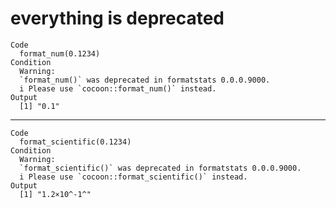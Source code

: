 # everything is deprecated

    Code
      format_num(0.1234)
    Condition
      Warning:
      `format_num()` was deprecated in formatstats 0.0.0.9000.
      i Please use `cocoon::format_num()` instead.
    Output
      [1] "0.1"

---

    Code
      format_scientific(0.1234)
    Condition
      Warning:
      `format_scientific()` was deprecated in formatstats 0.0.0.9000.
      i Please use `cocoon::format_scientific()` instead.
    Output
      [1] "1.2×10^-1^"

